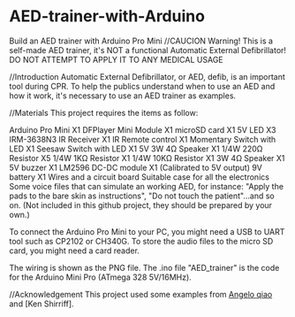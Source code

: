 # AED-trainer-with-Arduino
 Build an AED trainer with Arduino Pro Mini
//CAUCION
Warning! This is a self-made AED trainer, it's NOT a functional Automatic External Defibrillator!
DO NOT ATTEMPT TO APPLY IT TO ANY MEDICAL USAGE

//Introduction
Automatic External Defibrillator, or AED, defib, is an important tool during CPR.
To help the publics understand when to use an AED and how it work, it's necessary to use an AED trainer as examples.

//Materials
This project requires the items as follow:

Arduino Pro Mini X1
DFPlayer Mini Module X1
microSD card X1
5V LED X3
IRM-3638N3 IR Receiver X1
IR Remote control X1
Momentary Switch with LED X1
Seesaw Switch with LED X1
5V 3W 4Ω Speaker X1
1/4W 220Ω Resistor X5
1/4W 1KΩ Resistor X1
1/4W 10KΩ Resistor X1 
3W 4Ω Speaker X1
5V buzzer X1
LM2596 DC-DC module X1 (Calibrated to 5V output)
9V battery X1
Wires and a circuit board
Suitable case for all the electronics
Some voice files that can simulate an working AED, for instance: "Apply the pads to the bare skin as instructions", "Do not touch the patient"...and so on. (Not included in this github project, they should be prepared by your own.)

To connect the Arduino Pro Mini to your PC, you might need a USB to UART tool such as CP2102 or CH340G.
To store the audio files to the micro SD card, you might need a card reader.

The wiring is shown as the PNG file.
The .ino file "AED_trainer" is the code for the Arduino Mini Pro (ATmega 328 5V/16MHz).


//Acknowledgement
This project used some examples from [Angelo qiao](Angelo.qiao@dfrobot.com) and [Ken Shirriff].
